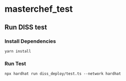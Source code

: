 # masterchef_test

## Run DISS test

### Install Dependencies
```
yarn install
```

### Run Test
```
npx hardhat run diss_deploy/test.ts --network hardhat
```